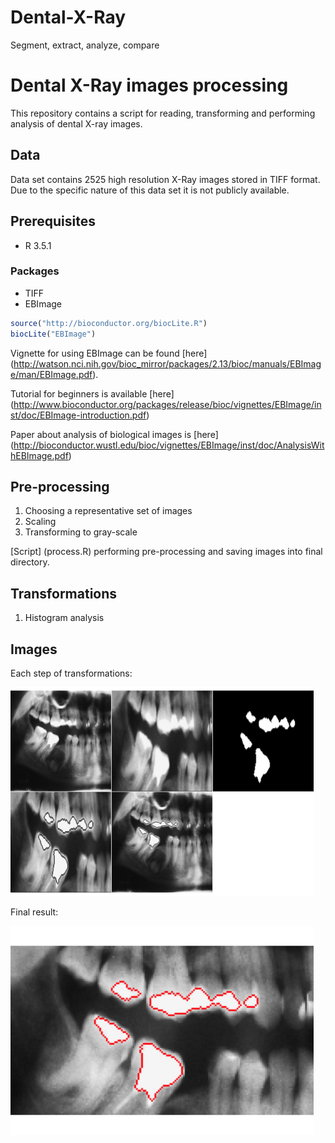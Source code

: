 # Dental-X-Ray
Segment, extract, analyze, compare


Dental X-Ray images processing
=============

This repository contains a script for reading, transforming and performing analysis of dental X-ray images.

## Data
Data set contains 2525 high resolution X-Ray images stored in TIFF format. Due to the specific nature of this data set
it is not publicly available.

## Prerequisites
- R 3.5.1

### Packages
- TIFF
- EBImage


```R
source("http://bioconductor.org/biocLite.R")
biocLite("EBImage")
```

Vignette for using EBImage can be found [here] (http://watson.nci.nih.gov/bioc_mirror/packages/2.13/bioc/manuals/EBImage/man/EBImage.pdf).

Tutorial for beginners is available [here] (http://www.bioconductor.org/packages/release/bioc/vignettes/EBImage/inst/doc/EBImage-introduction.pdf)

Paper about analysis of biological images is [here] (http://bioconductor.wustl.edu/bioc/vignettes/EBImage/inst/doc/AnalysisWithEBImage.pdf)

## Pre-processing
1. Choosing a representative set of images
2. Scaling
3. Transforming to gray-scale

[Script] (process.R) performing pre-processing and saving images into final directory.

## Transformations
1. Histogram analysis

## Images
Each step of transformations:

![transformations](fillings_1.png "Each step of transformations")

Final result:

![result](fillings_2.png "Final result")

